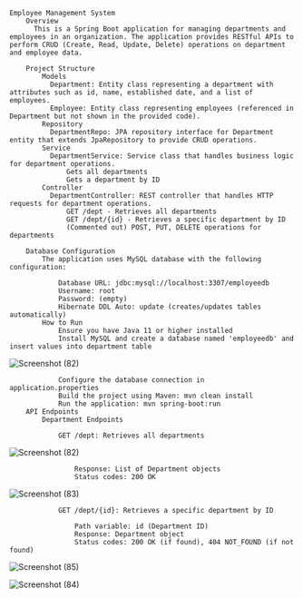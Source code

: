     Employee Management System
        Overview
          This is a Spring Boot application for managing departments and employees in an organization. The application provides RESTful APIs to perform CRUD (Create, Read, Update, Delete) operations on department and employee data.

        Project Structure
            Models
              Department: Entity class representing a department with attributes such as id, name, established date, and a list of employees.
              Employee: Entity class representing employees (referenced in Department but not shown in the provided code).
            Repository
              DepartmentRepo: JPA repository interface for Department entity that extends JpaRepository to provide CRUD operations.
            Service
              DepartmentService: Service class that handles business logic for department operations.
                  Gets all departments
                  Gets a department by ID
            Controller
              DepartmentController: REST controller that handles HTTP requests for department operations.
                  GET /dept - Retrieves all departments
                  GET /dept/{id} - Retrieves a specific department by ID
                  (Commented out) POST, PUT, DELETE operations for departments

        Database Configuration
            The application uses MySQL database with the following configuration:

                Database URL: jdbc:mysql://localhost:3307/employeedb
                Username: root
                Password: (empty)
                Hibernate DDL Auto: update (creates/updates tables automatically)
            How to Run
                Ensure you have Java 11 or higher installed
                Install MySQL and create a database named 'employeedb' and insert values into department table
![Screenshot (82)](https://github.com/user-attachments/assets/67fb5e76-068e-4cfe-9dce-3d238e0b425f)
            
                Configure the database connection in application.properties
                Build the project using Maven: mvn clean install
                Run the application: mvn spring-boot:run
        API Endpoints
            Department Endpoints

                GET /dept: Retrieves all departments
![Screenshot (82)](https://github.com/user-attachments/assets/facd3c11-3db6-454b-83b0-34c7b583a0ec)

                    Response: List of Department objects
                    Status codes: 200 OK

                    
![Screenshot (83)](https://github.com/user-attachments/assets/406ba977-402e-4858-bed2-223c7befd052)

                GET /dept/{id}: Retrieves a specific department by ID

                    Path variable: id (Department ID)
                    Response: Department object
                    Status codes: 200 OK (if found), 404 NOT_FOUND (if not found)

![Screenshot (85)](https://github.com/user-attachments/assets/0fc5142b-c08b-4e83-be5a-8da76c506be7)


![Screenshot (84)](https://github.com/user-attachments/assets/a83d051e-5e0a-49eb-a2c0-ee2cf74590e5)
